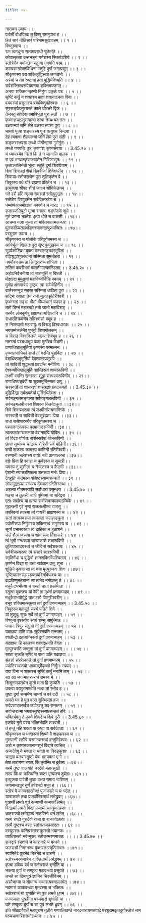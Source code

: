 ```yaml
---
title: ०४५

---
```

नारायण उवाच ।।  
पार्वतीं बोधयित्वा तु विष्णू राममुवाच ह ।।  
हितं सारं नीतिसारं परिणामसुखावहम् ।। १ ।।  
विष्णुरुवाच ।।  
राम त्वमधुना सत्यमपराधी श्रुतेर्म्मते ।।  
कोपात्कृत्वा दन्तभङ्गं गणेशस्य स्थितोऽशिवे ।। २ ।।  
स्तोत्रेणैव मयोक्तेन स्तुत्वा गणपतिं परम् ।।  
काण्वशाखोक्तविधिना स्तुहि दुर्गां जगत्प्रसूम् ।। ३ ।।  
श्रीकृष्णस्य परा शक्तिर्बुद्धिरूपा जगत्प्रभोः ।।  
अस्यां च तव रुष्टायां हता बुद्धिर्भविष्यति ।। ४ ।।  
सर्वशक्तिस्वरूपेयमनया शक्तिमज्जगत्।।  
अनया शक्तिमान्कृष्णो निर्गुणः प्रकृतेः परः ।। ५ ।।  
सृष्टिं कर्तुं न शक्तश्च ब्रह्मा शक्त्याऽनया विना ।।  
वयमस्यां प्रसूताश्च ब्रह्मविष्णुमहेश्वराः ।। ६ ।।  
सुरसङ्घेऽसुरग्रस्ते काले घोरतरे द्विज ।।  
तेजस्तु सर्वदेवानामाविर्भूता पुरा सती ।। ७ ।।  
कृष्णाज्ञयाऽसुरान्हत्वा दत्त्वा तेभ्यः पदं ततः ।।  
दक्षपत्न्यां जनिं लेभे दक्षस्य तपसा पुरा ।। ८ ।।  
भार्य्या भूत्वा शङ्करस्य पुनः पत्युश्च निन्दया ।।  
देहं त्यक्त्वा शैलपत्न्यां जनिं लेभे पुरा सती ।। ९ ।।  
शङ्करस्तपसा लब्धो योगीन्द्राणां गुरोर्गुरुः ।।  
लब्धो गणपतिः पुत्रः कृष्णांशः कृष्णसेवया ।। 3.45.१० ।।  
यं ध्यायस्येव नित्यं किं तं न जानासि बालक ।।  
स एव भगवान्कृष्णश्चांशेन गिरिजासुतः ।। ११ ।।  
कृताञ्जलिर्नतो भूत्वा स्तुहि दुर्गां शिवप्रियाम् ।।  
शिवां शिवप्रदां शैवां शिवबीजां शिवेश्वरीम् ।। १२ ।।  
शिवायाः स्तोत्रराजेन पुरा शूलिकृतेन वै ।।  
त्रिपुरस्य वधे घोरे ब्रह्मणा प्रेरितेन च ।। १३ ।।  
इत्युक्त्वा श्रीपदं शीघ्रं जगाम श्रीनिकेतनम् ।।  
गते हरौ हरिं स्मृत्वा रामस्तां स्तोतुमुद्यतः ।। १४ ।।  
स्तोत्रेण विष्णुदत्तेन सर्वविघ्नहरेण च ।।  
धर्म्मार्थकाममोक्षाणां कारणेन च नारद ।। १५ ।।  
कृताञ्जलिपुटो भूत्वा स्नात्वा गङ्गोदके शुभे ।।  
गुरुं प्रणम्य भक्तेशं धृत्वा धौते च वाससी ।।१६।।  
आचम्य नत्वा मूर्ध्ना तां भक्तिनम्रात्मकन्धरः ।।  
पुलकाञ्चितसर्वाङ्गश्चानन्दाश्रुसमन्वितः ।।१७।।  
परशुराम उवाच ।।  
श्रीकृष्णस्य च गोलोके परिपूर्णतमस्य च ।।  
आविर्भूता विग्रहतः पुरा सृष्ट्युन्मुखस्य च ।। १८ ।।  
सूर्य्यकोटिप्रभायुक्ता वस्त्रालङ्कारभूषिता ।।  
वह्निशुद्धांशुकाधाना सस्मिता सुमनोहरा ।। १९ ।।  
नवयौवनसम्पन्ना सिन्दूरारुण्यशोभिता ।।  
ललितं कबरीभारं मालतीमाल्यमण्डितम् ।। 3.45.२० ।।  
अहोऽनिर्वचनीया त्वं चारुमूर्त्तिं च बिभ्रती ।।  
मोक्षप्रदा मुमुक्षूणां महाविष्णोर्विधिः स्वयम् ।। २१ ।।  
मुमोह क्षणमात्रेण दृष्ट्वा त्वां सर्वमोहिनीम् ।।  
बालैस्सम्भूय सहसा सस्मिता धाविता पुरा ।। २२ ।।  
सद्भिः ख्याता तेन राधा मूलप्रकृतिरीश्वरी ।।  
कृष्णस्तां सहसा भीतो वीर्य्याधानं चकार ह ।। २३ ।।  
ततो डिम्भं महज्जज्ञे ततो जातो महाविराट् ।।  
यस्यैव लोमकूपेषु ब्रह्माण्डान्यखिलानि च ।। २४ ।।  
राधारतिक्रमेणैव तन्निश्वासो बभूव ह ।।  
स निश्श्वासो महावायुः स विराड् विश्वधारकः ।। २५ ।।  
भयघर्म्मजलेनैव पुप्लुवे विश्वगोलकम् ।।  
स विराड् विश्वनिलयो जलराशिर्बभूव ह ।। २६ ।।  
ततस्त्वं पञ्चधाभूय पञ्च मूर्तीश्च बिभ्रती।।  
प्राणाधिष्ठातृमूर्तिर्या कृष्णस्य परमात्मनः ।।  
कृष्णप्राणाधिकां राधां तां वदन्ति पुराविदः ।। २७ ।।  
वेदाधिष्ठातृमूर्तिर्या वेदशास्त्रप्रसूरपि ।।  
तां सावित्रीं शुद्धरूपां प्रवदन्ति मनीषिणः ।। २८ ।।  
ऐश्वर्य्याधिष्ठातृमूर्तिः शान्तिस्त्वं शान्तरूपिणी ।।  
लक्ष्मीं वदन्ति सन्तस्तां शुद्धां सत्त्वस्वरूपिणीम् ।। २९।।  
रागाधिष्ठातृदेवी या शुक्लमूर्तिस्सतां प्रसूः ।।  
सरस्वतीं तां शास्त्रज्ञां शास्त्रज्ञाः प्रवदन्त्यहो ।। 3.45.३० ।।  
बुद्धिर्विद्या सर्वशक्तेर्या मूर्तिरधिदेवता ।।  
सर्वमङ्गलमङ्गल्या सर्वमङ्गलरूपिणी ।। ३१ ।।  
सर्वमङ्गलबीजस्य शिवस्य निलयेऽधुना ।।३२।।  
शिवे शिवास्वरूपा त्वं लक्ष्मीर्नारायणान्तिके ।।  
सरस्वती च सावित्री वेदसूर्ब्रह्मणः प्रिया ।।३३।।  
राधा रासेश्वरस्यैव परिपूर्णतमस्य च ।।  
परमानन्दरूपस्य परमानन्दरूपिणी।।३४।।  
त्वत्कलांशांशकलया देवानामपि योषितः ।। ३५ ।।  
त्वं विद्या योषितः सर्वास्सर्वेषां बीजरूपिणी ।।  
छाया सूर्य्यस्य चन्द्रस्य रोहिणी सर्व मोहिनी।।३६।।  
शची शक्रस्य कामस्य कामिनी रतिरीश्वरी।।  
वरुणानी जलेशस्य वायोः स्त्री प्राणवल्लभा।।३७।।  
वह्नेः प्रिया हि स्वाहा च कुबेरस्य च सुन्दरी।।  
यमस्य तु सुशीला च नैर्ऋतस्य च कैटभी ।।३८।।  
ऐशानी स्याच्छशिकला शतरूपा मनोः प्रिया।।  
देवहूतिः कर्दमस्य वसिष्ठस्याप्यरुन्धती ।। ३९ ।।  
लोपामुद्राऽप्यगस्त्यस्य देवमाताऽदितिस्तथा ।।  
अहल्या गौतमस्यापि सर्वाधारा वसुन्धरा ।। 3.45.४० ।।  
गङ्गा च तुलसी चापि पृथिव्यां या सरिद्वरा ।।  
एताः सर्वाश्च या ह्यन्या सर्वास्त्वत्कलयाऽम्बिके ।। ४१ ।।  
गृहलक्ष्मी गृहे नॄणां राजलक्ष्मीश्च राजसु ।।  
तपस्विनां तपस्या त्वं गायत्री ब्राह्मणस्य च ।। ४२ ।।  
सतां सत्त्वस्वरूपा त्वमसतां कलहाङ्कुरा ।।  
ज्योतीरूपा निर्गुणस्य शक्तिस्त्वं सगुणस्य च ।। ४३ ।।  
सूर्य्ये प्रभास्वरूपा त्वं दाहिका च हुताशने ।।  
जले शैत्यस्वरूपा च शोभारूपा निशाकरे ।। ४४ ।।  
त्वं भूमौ गन्धरूपा चाप्याकाशे शब्दरूपिणी ।।  
क्षुत्पिपासादयस्त्वं च जीविनां सर्वशक्तयः ।। ४५ ।।  
सर्वबीजस्वरूपा त्वं संसारे साररूपिणी ।।  
स्मृतिर्मेधा च बुद्धिर्वा ज्ञानशक्तिर्विपश्चिताम् ।। ४६ ।।  
कृष्णेन विद्या या दत्ता सर्वज्ञान प्रसूः शुभा ।।  
शूलिने कृपया सा त्वं यया मृत्युञ्जयः शिवः ।।४७।।  
सृष्टिपालनसंहारशक्तयस्त्रिविधाश्च याः ।।  
ब्रह्मविष्णुमहेशानां सा त्वमेव नमोऽस्तु ते ।। ४८ ।।  
मधुकैटभभीत्या च त्रस्तो धाता प्रकम्पितः ।।  
स्तुत्वा मुक्तश्च यां देवीं तां मूर्ध्ना प्रणमाम्यहम् ।। ४९ ।।  
मधुकैटभयोर्युद्धे त्राताऽसौ विष्णुरीश्वरीम् ।।  
बभूव शक्तिमान्स्तुत्वा त्वां दुर्गां प्रणमाम्यहम् ।। 3.45.५० ।।  
त्रिपुरस्य महायुद्धे सरथे पतिते शिवे ।।  
यां तुष्टुवुः सुराः सर्वे तां दुर्गां प्रणमाम्यहम् ।। ५१ ।।  
विष्णुना वृषरूपेण स्वयं शम्भुः समुत्थितः ।।  
जघान त्रिपुरं स्तुत्वा तां दुर्गां प्रणमाम्यहम् ।। ५२ ।।  
यदाज्ञया वाति वातः सूर्यस्तपति सन्ततम् ।।  
वर्षतीन्द्रो दहत्यग्निस्तां दुर्गां प्रणमाम्यहम् ।। ५३ ।।  
यदाज्ञया हि कालश्च शश्वद्भ्रमति वेगतः ।।  
मृत्युश्चरति जन्तूनां तां दुर्गां प्रणमाम्यहम्।। ।। ५४ ।।  
स्रष्टा सृजति सृष्टिं च पाता पाति यदाज्ञया ।।  
संहर्त्ता संहरेत्काले तां दुर्गां प्रणमाम्यहम् ।। ५५ ।।  
ज्योतिस्स्वरूपो भगवाञ्छ्रीकृष्णो निर्गुणः स्वयम् ।।  
यया विना न शक्तश्च सृष्टिं कर्तुं नमामि ताम् ।। ५६ ।।  
रक्ष रक्ष जगन्मातरपराधं क्षमस्व मे ।।  
शिशूनामपराधेन कुतो माता हि कुप्यति ।। ५७ ।।  
उक्त्वा परशुरामश्चेति नत्वा तां रुरोद ह ।।  
तुष्टा दुर्गा सम्भ्रमेण चाभयं च वरं ददौ ।। ५८ ।।  
अमरो भव हे पुत्र वत्स सुस्थिरतां व्रज ।।  
सर्वप्रसादात्सर्वत्र जयोऽस्तु तव सन्ततम् ।। ५९ ।।  
सर्वान्तरात्मा भगवांस्तुष्टस्स्यात्सन्ततं हरिः ।।  
भक्तिर्भवतु ते कृष्णे शिवदे च शिवे गुरौ ।। 3.45.६० ।।  
इष्टदेवे गुरौ यस्य भक्तिर्भवति शाश्वती ।।  
तं हन्तुं नहि शक्ता वा रुष्टा वा सर्वदेवताः ।। ६१ ।।  
श्रीकृष्णस्य च भक्तस्त्वं शिष्यो वै शङ्करस्य च ।।  
गुरुपत्नीं स्तौषि यस्मात्कस्त्वां हन्तुमिहेश्वरः ।। ६२ ।।  
अहो न कृष्णभक्तानामशुभं विद्यते क्वचित् ।।  
अन्यदेवेषु ये भक्ता न भक्ता वा निरङ्कुशाः ।। ६३ ।।  
चन्द्रमा बलवांस्तुष्टो येषां भाग्यवतां भृगो ।।  
तेषां तारागणा रुष्टाः किं कुर्वन्ति च दुर्बलाः।।६४।।  
यस्मै तुष्टः पालयति नरदेवो महान्सुखी ।।  
तस्य किं वा करिष्यन्ति रुष्टा भृत्याश्च दुर्बलाः।।६५।।  
इत्युक्त्वा पार्वती तुष्टा दत्त्वा रामाय चाशिषम् ।।  
जगामान्तःपुरं तूर्णं हर्षशब्दो बभूव ह ।।६६।।  
स्तोत्रं वै काण्वशाखोक्तं पूजाकाले च यः पठेत् ।।  
यात्राकाले तथा प्रातर्वाच्छितार्थं लभेद्ध्रुवम् ।।६७।।  
पुत्रार्थी लभते पुत्रं कन्यार्थी कन्यकां लभेत् ।।  
विद्यार्थी लभते विद्यां प्रजार्थी चाप्नुयात्प्रजाः ।।  
भ्रष्टराज्यो लभेद्राज्यं नष्टवित्तो धनं लभेत् ।।६८।।  
यस्य रुष्टो गुरुर्देवो राजा वा बान्धवोऽथवा ।।  
तस्मै तुष्टश्च वरदः स्तोत्रराजप्रसादतः ।। ६९ ।।  
दस्युग्रस्तः फणिग्रस्तश्शत्रुग्रस्तो भयानकः ।।  
व्याधिग्रस्तो भवेन्मुक्तः स्तोत्रस्मरणमात्रतः ।। ।। 3.45.७० ।।  
राजद्वारे श्मशाने च कारागारे च बन्धने ।।  
जलराशौ निमग्नश्च मुक्तस्तत्स्मृतिमात्रतः ।।७१।।  
स्वामिभेदे पुत्रभेदे मित्रभेदे च दारुणे ।।  
स्तोत्रस्मरणमात्रेण वाञ्छितार्थं लभेद्ध्रुवम् ।। ७२ ।।  
कृत्वा हविष्यं वर्षं च स्तोत्रराजं शृणोति या ।।  
भक्त्या दुर्गां च सम्पूज्य महावन्ध्या प्रसूयते ।। ७३ ।।  
लभते सा दिव्यपुत्रं ज्ञानिनं चिरजीविनम् ।।  
असौभाग्या च सौभाग्यं षण्मासश्रवणाल्लभेत् ।।७४।।  
नवमासं काकवन्ध्या मृतवत्सा च भक्तितः ।।  
स्तोत्रराजं या शृणोति सा पुत्रं लभते ध्रुवम् ।।७२।।  
कन्यामाता पुत्रहीना पञ्चमासं शृणोति या ।।  
घटे सम्पूज्य दुर्गां च सा पुत्रं लभते ध्रुवम् ।। ७६ ।।  
इति श्रीब्रह्मवैवर्त्ते महापुराणे तृतीये गणपतिखण्डे नारदनारायणसंवादे परशुरामकृतदुर्गास्तोत्रं नाम पञ्चचत्वारिंशत्तमोऽध्यायः ।। ४५ ।।